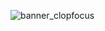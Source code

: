 ![banner_clopfocus](https://github.com/user-attachments/assets/3e4c6c2c-beb7-4b33-b739-785bc117e380)
